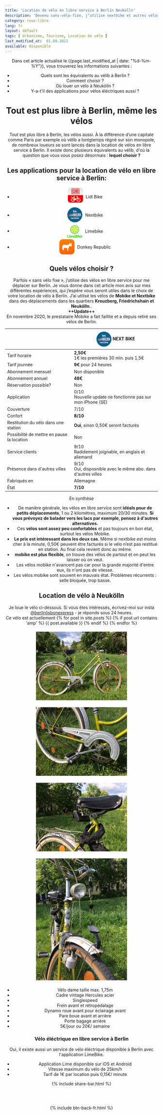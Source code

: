 ```yaml
---
title: 'Location de vélo en libre service à Berlin Neukölln'
description: 'Devenu sans-vélo-fixe, j’utilise nextbike et autres vélos en libre service pour me déplacer dans Berlin. Avantages et inconvénients: voici le compte-rendu.'
category: roue-libre
lang: fr
layout: default
tags: [ Urbanisme, Tourisme, Location de vélo ]
last_modified_at:  01.09.2021
available: disponible
---
```



<div class="container blog" align="center">
<p>Dans cet article actualisé le {{page.last_modified_at | date: "%d-%m-%Y"}}, vous trouverez les informations
    suivantes :</p>

<ul id="intro">
<li id="plan"><a href="#equivalents" style="text-decoration:none;">Quels sont les équivalents au vélib à Berlin ?</a></li>
<li id="plan"><a href="#choisir" style="text-decoration:none;">Comment choisir ?</a></li>
<li id="plan"><a href="#location" style="text-decoration:none;">Où louer un vélo à Neukölln ?</a></li>
<li id="plan"><a href="#velo-electrique" style="text-decoration:none;">Y-a-t'il des applications pour vélos éléctriques aussi ?</a></li>
</ul>


<h1>Tout est plus libre à Berlin, même les vélos</h1>
<p>Tout est plus libre à Berlin, les vélos aussi. À la différence d’une capitale comme Paris par exemple
    où vélib a lontgtemps régné sur son monopole, de nombreux loueurs se sont lancés dans la location
    de vélos en libre service à Berlin.
    Il existe donc plusieurs équivalents au vélib, d'où la question que vous vous posez désormais :
    <strong>lequel choisir ?</strong></p>

<h2 id="#equivalents">Les applications pour la location de vélo en libre service à Berlin:</h2>
    <ul id="intro">
        <li id="plan"><img src="/img/dblidl.png" alt="db call a bike" width="50" height="50" style="vertical-align:middle; margin-bottom:15px; margin-right:5px "> Lidl Bike
        </li>
        <li id="plan"><img src="/img/deezernextbike.png" alt="db call a bike" width="50" height="50" style="vertical-align:middle; margin-bottom:5px; margin-right:5px "> Nextbike
        </li>
        <li id="plan"><img src="/img/limebike.png" alt="db call a bike" width="50" height="50" style="vertical-align:middle; margin-bottom:; margin-right:5px "> Limebike
        </li>
        <li id="plan"><img src="/img/donkeyrepublic.png" alt="db call a bike" width="50" height="50" style="vertical-align:middle; margin-bottom:5px; margin-right:5px "> Donkey Republic
        </li>
    </ul>


<h2 id="choisir">Quels vélos choisir ?</h2>

<p>Parfois « sans vélo fixe »,
    j’utilise des vélos en libre service pour me déplacer sur Berlin.
    Je vous donne dans cet article mon avis sur mes différentes expériences, qui j’espère vous seront utiles dans le
    choix de votre location de vélo à Berlin.
    J’ai utilisé les vélos de <strong>Mobike et Nextbike</strong> dans
    des déplacements dans les quartiers <strong>Kreuzberg, Friedrichshain et Neukölln.</strong>.<br>
    <strong>++Update++</strong><br>
    En novembre 2020, le prestataire Mobike a fait faillite et a depuis retiré ses vélos de Berlin.
</p>

<table class="table" align="center">
  <thead>
      <tr>
        <th></th>
        <th><img src="/img/deezernextbike.png" alt="db call a bike" width="50" height="50" style="vertical-align:middle;margin-left: 5px; margin-top: 5px; margin-bottom: 5px"> NEXT BIKE</th>
        </tr>
      </thead>


<tbody>
      <tr>
        <td>Tarif horaire</td>
        <td><strong>2,50€</strong><br/>1€ les premières 30 min. puis 1,5€</td>
      </tr>

  <tr>
        <td>Tarif journée</td>
        <td><strong>9€</strong> pour 24 heures</td>
      </tr>

  <tr>
        <td>Abonnement mensuel</td>
        <td>Non disponible</td>
      </tr>

  <tr>
        <td>Abonnement annuel</td>
        <td><strong>48€</strong></td>
      </tr>

  <tr>
        <td>Réservation possible?</td>
        <td>Non</td>
      </tr>

  <tr>
        <td>Application</td>
        <td>0/10<br>Nouvelle update ne fonctionne pas sur mon iPhone (SE)</td>
      </tr>

  <tr>
        <td>Couverture</td>
        <td>7/10</td>
      </tr>

  <tr>
        <td>Confort</td>
        <td><strong>8/10</strong></td>
      </tr>

  <tr>
  <td>Restitution du vélo dans une station</td>
        <td><strong>Oui</strong>, sinon 0,50€ seront facturés</td>
      </tr>

  <tr>
        <td>Possibilité de mettre en pause la location</td>
        <td>Non</td>
      </tr>

  <tr>
        <td>Service clients</td>
        <td>9/10<br>Radidement joignable, en anglais et allemand</td>
      </tr>

  <tr>
        <td>Présence dans d'autres villes</td>
        <td>9/10<br>Oui, disposnible avec le même abo. dans d'autres villes</td>
      </tr>

  <tr>
        <td>Fabriqués en</td>
        <td>Allemagne</td>
      </tr>

  <tr>
        <td>État</td>
        <td><strong>7/10</strong><br></td>
      </tr>


</tbody>
</table>

<p id="synthese">En synthèse</p>
<ul id="intro">
  
<li id="plan">De manière générale, les vélos en libre service sont <strong>idéals pour de petits déplacements</strong>, 1 ou 2 kilomètres, maximum 20/30 minutes. <strong>Si vous prévoyez de balader vers les lacs par exemple, pensez à d'autres alternatives.</strong></li>
<li id="plan">Ces <strong> vélos sont assez peu confortables</strong> et pas toujours en bon état, surtout les vélos Mobike.</li>
<li id="plan"><strong>Le prix est intéressant dans les deux cas</strong>. Même si nextbike est moins cher à la minute, 0,50€ peuvent être facturés si le vélo n’est pas restitué en station. Au final cela revient donc au même.</li>
<li id="plan"><strong>mobike est plus flexible</strong>, on trouve des vélos de partout et on peut les laisser où on veut.</li>
<li id="plan">Les vélos mobike n'avancent pas car pour la grande majorité d'entre eux, ils n'ont pas de vitesse.</li>
<li id="plan">Les vélos mobike sont souvent en mauvais état. Problèmes récurrents : selle bloquée, trop basse.</li>
</ul> 


<h2 id="location">Location de vélo à Neukölln</h2>
    <p>Je loue le vélo ci-dessous. Si vous êtes intéressés, écrivez-moi sur insta 
    <a href='https://www.instagram.com/berlinlisbonexpress/' target="_blank">@berlinlisbonexpress</a> - 
    je réponds sous 24 heures.<br> Ce vélo est actuellement
        {% for post in site.posts %}
        {% if post.url contains 'amp' %}
        {{ post.available }}
        {% endif %}
        {% endfor %}
    </p>
    <div class="row" >
    <div class="col-sm-6" style="margin-top:20px;margin-bottom:20px">
    <a href="/img/loc-velo-kreuzberg-4.JPG" target="_blank">
    <img src="/img/loc-velo-kreuzberg-4.JPG" alt="loc velo berlin kreuzberg" style="max-width:300px;"></a>
    </div>
    <div class="col-sm-6" style="margin-top:20px;margin-bottom:20px">
    <a href="/img/loc-velo-kreuzberg-2.JPG" target="_blank">
    <img src="/img/loc-velo-kreuzberg-2.JPG" alt="loc velo berlin kreuzberg selle" style="max-width:300px;">
    </a>
     </div>
     </div>
       <div class="row">
     <div class="col-sm-6" style="margin-top:20px;margin-bottom:20px">
     <a href="/img/loc-velo-kreuzberg-3.JPG" target="_blank">
     <img src="/img/loc-velo-kreuzberg-3.JPG" alt="loc velo berlin kreuzberg pédalier" style="max-width:300px;">
     </a>
    </div>
     <div class="col-sm-6" style="margin-top:20px;margin-bottom:20px">
     <a href="/img/loc-velo-kreuzberg-1.JPG" target="_blank">
    <img src="/img/loc-velo-kreuzberg-1.JPG" alt="loc velo berlin kreuzberg pare boue" style="max-width:300px;">
    </a>
    </div>
    </div>
    <div id="spacer"></div>
    <ul id="intro">
        <li id="plan">Vélo dame taille max. 1,75m</li>
        <li id="plan">Cadre vintage Hercules acier</li>
        <li id="plan">Singlespeed</li>
        <li id="plan">Frein avant et rétropédalage</li>
        <li id="plan">Dynamo roue avant pour éclairage avant</li>
        <li id="plan">Pare boue avant et arrière</li>
        <li id="plan">Porte bagage arrière</li>
        <li id="plan">5€/jour ou 20€/ semaine</li>
    </ul>


<h3 id="velo-electrique">Vélo éléctrique en libre service à Berlin</h3>
    <p>Oui, il existe aussi un service de vélo éléctrique disponible à Berlin avec l'application LimeBike.</p>
    <ul id="intro">
        <li id="plan">Application Lime disponible sur iOS et Android</li>
        <li id="plan">Vitesse maximum du vélo de 25km/h</li>
        <li id="plan">Tarif de 1€ par location puis 0,15€/ minute</li>
    </ul>


  {% include share-bar.html %}

  <br>
  <br>

  {% include btn-back-fr.html %}




</div>






